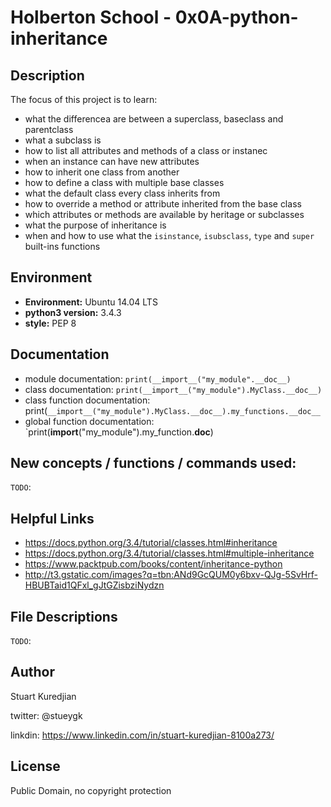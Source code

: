 # Holberton School - 0x0A-python-inheritance

## Description

The focus of this project is to learn:
* what the differencea are  between a superclass, baseclass and parentclass
* what a subclass is
* how to list all attributes and methods of a class or instanec
* when an instance can have new attributes
* how to inherit one class from another
* how to define a class with multiple base classes
* what the default class every class inherits from
* how to override a method or attribute inherited from the base class
* which attributes or methods are available by heritage or subclasses
* what the purpose of inheritance is
* when and how to use what the `isinstance`, `isubsclass`, `type` and `super` built-ins functions

## Environment
* __Environment:__ Ubuntu 14.04 LTS
* __python3 version:__ 3.4.3
* __style:__ PEP 8

## Documentation
* module documentation: `print(__import__("my_module".__doc__)`
* class documentation: `print(__import__("my_module").MyClass.__doc__)`
* class function documentation: print(`__import__("my_module").MyClass.__doc__).my_functions.__doc__`
* global  function documentation: `print(__import__("my_module").my_function.__doc__)


## New concepts / functions / commands used:
``TODO``:

## Helpful Links
* https://docs.python.org/3.4/tutorial/classes.html#inheritance
* https://docs.python.org/3.4/tutorial/classes.html#multiple-inheritance
* https://www.packtpub.com/books/content/inheritance-python
* http://t3.gstatic.com/images?q=tbn:ANd9GcQUM0y6bxv-QJg-5SvHrf-HBUBTaid1QFxl_gJtGZisbziNydzn

## File Descriptions
`TODO`:

## Author
Stuart Kuredjian

twitter: @stueygk

linkdin: https://www.linkedin.com/in/stuart-kuredjian-8100a273/

## License
Public Domain, no copyright protection
